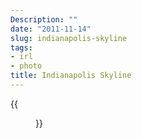 ```yaml
---
Description: ""
date: "2011-11-14"
slug: indianapolis-skyline
tags:
- irl
- photo
title: Indianapolis Skyline
---
```


{{<figure src="/images/2011/11/318578_10150360292455146_698220145_8838267_877592487_n.jpg" link="/images/2011/11/318578_10150360292455146_698220145_8838267_877592487_n.jpg" title="View from my hotel of the Indianapolis skyline" alt="View from my hotel of the Indianapolis skyline" >}}
<!--more-->
